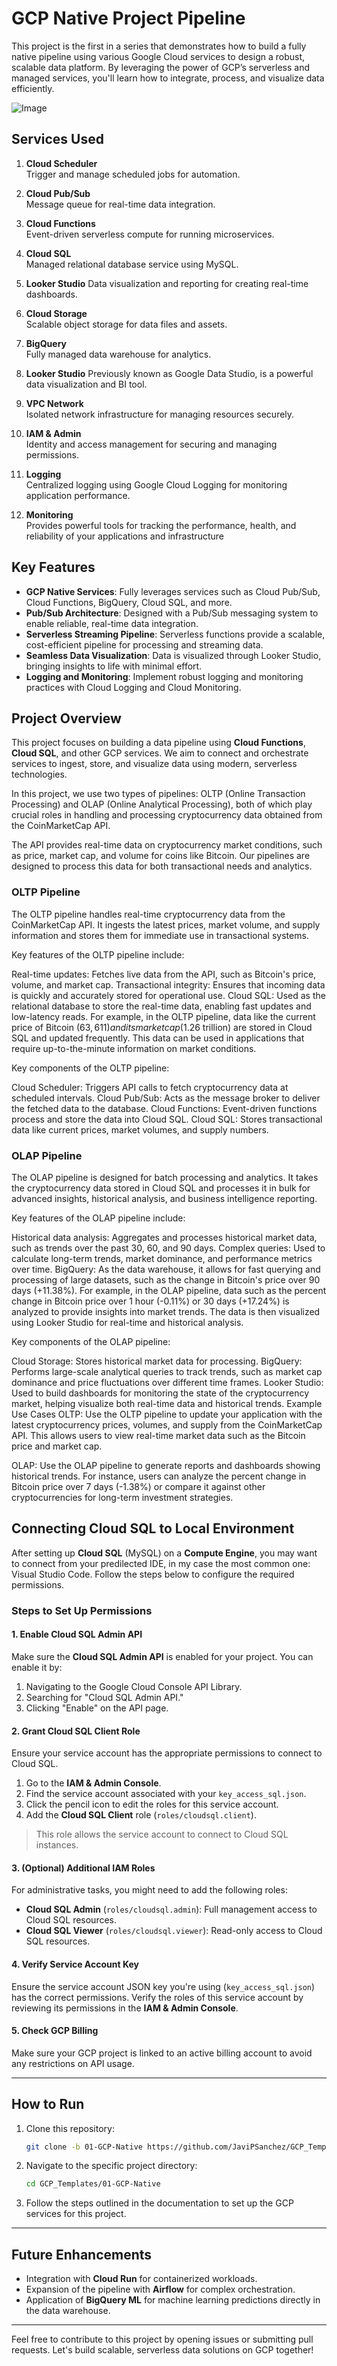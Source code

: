 # GCP Native Project Pipeline

This project is the first in a series that demonstrates how to build a fully native pipeline using various Google Cloud services to design a robust, scalable data platform. By leveraging the power of GCP’s serverless and managed services, you'll learn how to integrate, process, and visualize data efficiently.

![Image](../assets/gcp-native.png "GCP Professional Engineer Projects")

## Services Used

1. **Cloud Scheduler**  
   Trigger and manage scheduled jobs for automation.

2. **Cloud Pub/Sub**  
   Message queue for real-time data integration.

3. **Cloud Functions**  
   Event-driven serverless compute for running microservices.

4. **Cloud SQL**  
   Managed relational database service using MySQL.

5. **Looker Studio**
   Data visualization and reporting for creating real-time dashboards.

6. **Cloud Storage**  
   Scalable object storage for data files and assets.

7. **BigQuery**  
   Fully managed data warehouse for analytics.

8. **Looker Studio**
   Previously known as Google Data Studio, is a powerful data visualization and BI tool.

9. **VPC Network**  
   Isolated network infrastructure for managing resources securely.

10. **IAM & Admin**  
    Identity and access management for securing and managing permissions.

11. **Logging**  
    Centralized logging using Google Cloud Logging for monitoring application performance.

12. **Monitoring**  
    Provides powerful tools for tracking the performance, health, and reliability of your applications and infrastructure

## Key Features

- **GCP Native Services**: Fully leverages services such as Cloud Pub/Sub, Cloud Functions, BigQuery, Cloud SQL, and more.
- **Pub/Sub Architecture**: Designed with a Pub/Sub messaging system to enable reliable, real-time data integration.
- **Serverless Streaming Pipeline**: Serverless functions provide a scalable, cost-efficient pipeline for processing and streaming data.
- **Seamless Data Visualization**: Data is visualized through Looker Studio, bringing insights to life with minimal effort.
- **Logging and Monitoring**: Implement robust logging and monitoring practices with Cloud Logging and Cloud Monitoring.

## Project Overview

This project focuses on building a data pipeline using **Cloud Functions**, **Cloud SQL**, and other GCP services. We aim to connect and orchestrate services to ingest, store, and visualize data using modern, serverless technologies.

In this project, we use two types of pipelines: OLTP (Online Transaction Processing) and OLAP (Online Analytical Processing), both of which play crucial roles in handling and processing cryptocurrency data obtained from the CoinMarketCap API.

The API provides real-time data on cryptocurrency market conditions, such as price, market cap, and volume for coins like Bitcoin. Our pipelines are designed to process this data for both transactional needs and analytics.

### OLTP Pipeline

The OLTP pipeline handles real-time cryptocurrency data from the CoinMarketCap API. It ingests the latest prices, market volume, and supply information and stores them for immediate use in transactional systems.

Key features of the OLTP pipeline include:

Real-time updates: Fetches live data from the API, such as Bitcoin's price, volume, and market cap.
Transactional integrity: Ensures that incoming data is quickly and accurately stored for operational use.
Cloud SQL: Used as the relational database to store the real-time data, enabling fast updates and low-latency reads.
For example, in the OLTP pipeline, data like the current price of Bitcoin ($63,611) and its market cap ($1.26 trillion) are stored in Cloud SQL and updated frequently. This data can be used in applications that require up-to-the-minute information on market conditions.

Key components of the OLTP pipeline:

Cloud Scheduler: Triggers API calls to fetch cryptocurrency data at scheduled intervals.
Cloud Pub/Sub: Acts as the message broker to deliver the fetched data to the database.
Cloud Functions: Event-driven functions process and store the data into Cloud SQL.
Cloud SQL: Stores transactional data like current prices, market volumes, and supply numbers.

### OLAP Pipeline

The OLAP pipeline is designed for batch processing and analytics. It takes the cryptocurrency data stored in Cloud SQL and processes it in bulk for advanced insights, historical analysis, and business intelligence reporting.

Key features of the OLAP pipeline include:

Historical data analysis: Aggregates and processes historical market data, such as trends over the past 30, 60, and 90 days.
Complex queries: Used to calculate long-term trends, market dominance, and performance metrics over time.
BigQuery: As the data warehouse, it allows for fast querying and processing of large datasets, such as the change in Bitcoin's price over 90 days (+11.38%).
For example, in the OLAP pipeline, data such as the percent change in Bitcoin price over 1 hour (-0.11%) or 30 days (+17.24%) is analyzed to provide insights into market trends. The data is then visualized using Looker Studio for real-time and historical analysis.

Key components of the OLAP pipeline:

Cloud Storage: Stores historical market data for processing.
BigQuery: Performs large-scale analytical queries to track trends, such as market cap dominance and price fluctuations over different time frames.
Looker Studio: Used to build dashboards for monitoring the state of the cryptocurrency market, helping visualize both real-time data and historical trends.
Example Use Cases
OLTP: Use the OLTP pipeline to update your application with the latest cryptocurrency prices, volumes, and supply from the CoinMarketCap API. This allows users to view real-time market data such as the Bitcoin price and market cap.

OLAP: Use the OLAP pipeline to generate reports and dashboards showing historical trends. For instance, users can analyze the percent change in Bitcoin price over 7 days (-1.38%) or compare it against other cryptocurrencies for long-term investment strategies.

## Connecting Cloud SQL to Local Environment

After setting up **Cloud SQL** (MySQL) on a **Compute Engine**, you may want to connect from your predilected IDE, in my case the most common one: Visual Studio Code. Follow the steps below to configure the required permissions.

### Steps to Set Up Permissions

#### 1. Enable Cloud SQL Admin API

Make sure the **Cloud SQL Admin API** is enabled for your project. You can enable it by:

1. Navigating to the Google Cloud Console API Library.
2. Searching for "Cloud SQL Admin API."
3. Clicking "Enable" on the API page.

#### 2. Grant Cloud SQL Client Role

Ensure your service account has the appropriate permissions to connect to Cloud SQL.

1. Go to the **IAM & Admin Console**.
2. Find the service account associated with your `key_access_sql.json`.
3. Click the pencil icon to edit the roles for this service account.
4. Add the **Cloud SQL Client** role (`roles/cloudsql.client`).

> This role allows the service account to connect to Cloud SQL instances.

#### 3. (Optional) Additional IAM Roles

For administrative tasks, you might need to add the following roles:

- **Cloud SQL Admin** (`roles/cloudsql.admin`): Full management access to Cloud SQL resources.
- **Cloud SQL Viewer** (`roles/cloudsql.viewer`): Read-only access to Cloud SQL resources.

#### 4. Verify Service Account Key

Ensure the service account JSON key you're using (`key_access_sql.json`) has the correct permissions. Verify the roles of this service account by reviewing its permissions in the **IAM & Admin Console**.

#### 5. Check GCP Billing

Make sure your GCP project is linked to an active billing account to avoid any restrictions on API usage.

---

## How to Run

1. Clone this repository:
   ```bash
   git clone -b 01-GCP-Native https://github.com/JaviPSanchez/GCP_Templates.git .
   ```
2. Navigate to the specific project directory:

   ```bash
   cd GCP_Templates/01-GCP-Native
   ```

3. Follow the steps outlined in the documentation to set up the GCP services for this project.

---

## Future Enhancements

- Integration with **Cloud Run** for containerized workloads.
- Expansion of the pipeline with **Airflow** for complex orchestration.
- Application of **BigQuery ML** for machine learning predictions directly in the data warehouse.

---

Feel free to contribute to this project by opening issues or submitting pull requests. Let's build scalable, serverless data solutions on GCP together!
